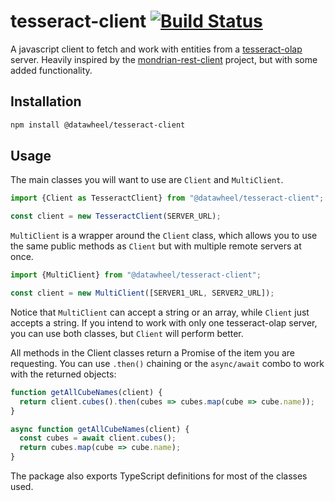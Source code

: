 # tesseract-client [![Build Status][travis-img]][travis]

[travis-img]: https://travis-ci.org/Datawheel/tesseract-client.svg
[travis]: https://travis-ci.org/Datawheel/tesseract-client

A javascript client to fetch and work with entities from a [tesseract-olap](https://www.tesseract-olap.io/) server.
Heavily inspired by the [mondrian-rest-client](https://github.com/Datawheel/mondrian-rest-client) project, but with some added functionality.

## Installation

```bash
npm install @datawheel/tesseract-client
```

## Usage

The main classes you will want to use are `Client` and `MultiClient`.

```js
import {Client as TesseractClient} from "@datawheel/tesseract-client";

const client = new TesseractClient(SERVER_URL);
```

`MultiClient` is a wrapper around the `Client` class, which allows you to use the same public methods as `Client` but with multiple remote servers at once.

```js
import {MultiClient} from "@datawheel/tesseract-client";

const client = new MultiClient([SERVER1_URL, SERVER2_URL]);
```

Notice that `MultiClient` can accept a string or an array, while `Client` just accepts a string. If you intend to work with only one tesseract-olap server, you can use both classes, but `Client` will perform better.

All methods in the Client classes return a Promise of the item you are requesting. You can use `.then()` chaining or the `async/await` combo to work with the returned objects:

```js
function getAllCubeNames(client) {
  return client.cubes().then(cubes => cubes.map(cube => cube.name));
}

async function getAllCubeNames(client) {
  const cubes = await client.cubes();
  return cubes.map(cube => cube.name);
}
```

The package also exports TypeScript definitions for most of the classes used.
